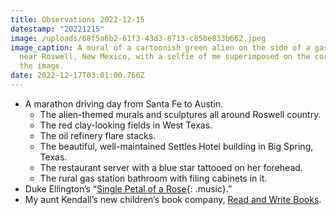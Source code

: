 ```yaml
---
title: Observations 2022-12-15
datestamp: "20221215"
image: /uploads/68f5a6b2-61f3-43d3-8713-c850e833b662.jpeg
image_caption: A mural of a cartoonish green alien on the side of a gas station
  near Roswell, New Mexico, with a selfie of me superimposed on the corner of
  the image.
date: 2022-12-17T03:01:00.766Z
---
```

- A marathon driving day from Santa Fe to Austin.
	- The alien-themed murals and sculptures all around Roswell country.
	- The red clay-looking fields in West Texas.
	- The oil refinery flare stacks.
	- The beautiful, well-maintained Settles Hotel building in Big Spring, Texas.
	- The restaurant server with a blue star tattooed on her forehead.
	- The rural gas station bathroom with filing cabinets in it.
- Duke Ellington’s “[Single Petal of a Rose](https://youtu.be/QOA_BazyGPA){: .music}.”
- My aunt Kendall’s new children’s book company, [Read and Write Books](https://www.readandwritebooks.com/).